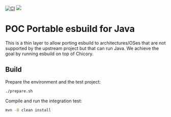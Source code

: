 [![CI](https://github.com/andreaTP/esbuild-chicory/workflows/CI/badge.svg)](https://github.com/andreaTP/esbuild-chicory)
[![](https://jitpack.io/v/andreaTP/esbuild-chicory.svg)](https://jitpack.io/#andreaTP/esbuild-chicory)

# POC Portable esbuild for Java

This is a thin layer to allow porting esbuild to architectures/OSes that are not supported by the upstream project but that can run Java.
We achieve the goal by running esbuild on top of Chicory.

## Build

Prepare the environment and the test project:

```bash
./prepare.sh
```

Compile and run the integration test:

```bash
mvn -B clean install
```
